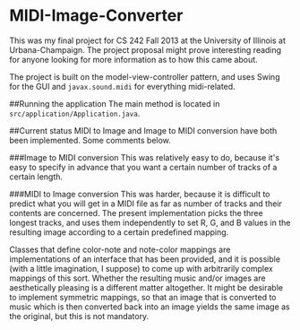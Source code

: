 # MIDI-Image-Converter

This was my final project for CS 242 Fall 2013 at the University of Illinois at Urbana-Champaign. The project proposal might prove interesting reading for anyone looking for more information as to how this came about.

The project is built on the model-view-controller pattern, and uses Swing for the GUI and ```javax.sound.midi``` for everything midi-related.

##Running the application
The main method is located in ```src/application/Application.java```.

##Current status
MIDI to Image and Image to MIDI conversion have both been implemented. Some comments below.

###Image to MIDI conversion
This was relatively easy to do, because it's easy to specify in advance that you want a certain number of tracks of a certain length.

###MIDI to Image conversion
This was harder, because it is difficult to predict what you will get in a MIDI file as far as number of tracks and their contents are concerned. The present implementation picks the three longest tracks, and uses them independently to set R, G, and B values in the resulting image according to a certain predefined mapping.

Classes that define color-note and note-color mappings are implementations of an interface that has been provided, and it is possible (with a little imagination, I suppose) to come up with arbitrarily complex mappings of this sort. Whether the resulting music and/or images are aesthetically pleasing is a different matter altogether. It might be desirable to implement symmetric mappings, so that an image that is converted to music which is then converted back into an image yields the same image as the original, but this is not mandatory.
